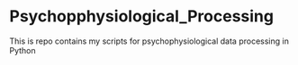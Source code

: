 # Psychopphysiological_Processing
This is repo contains my scripts for psychophysiological data processing in Python
